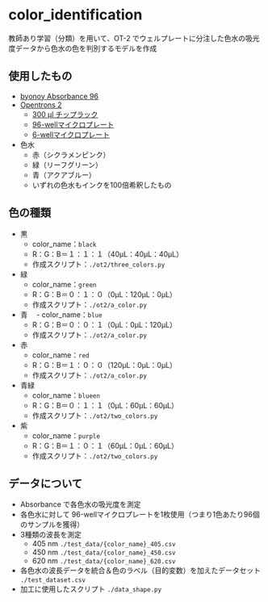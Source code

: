 # color_identification
教師あり学習（分類）を用いて、OT-2 でウェルプレートに分注した色水の吸光度データから色水の色を判別するモデルを作成

## 使用したもの
- [byonoy Absorbance 96](https://www.funakoshi.co.jp/contents/68832)
- [Opentrons 2](https://opentrons.com/ot-2/) 
  - [300 µl チップラック](https://labware.opentrons.com/opentrons_96_tiprack_300ul?_gl=1*1tlylb8*_ga*MjMxODQzNTc2LjE2NDQ3NjA2NDk.*_ga_GNSMNLW4RY*MTY0ODM1ODI0NS41LjEuMTY0ODM1ODM0Ni4w&_ga=2.5246907.948475537.1648358246-231843576.1644760649)
  - [96-wellマイクロプレート](https://labware.opentrons.com/corning_96_wellplate_360ul_flat?_gl=1*8i3lf1*_ga*MjMxODQzNTc2LjE2NDQ3NjA2NDk.*_ga_GNSMNLW4RY*MTY0ODM1ODI0NS41LjEuMTY0ODM1ODQxOC4w&_ga=2.77073181.948475537.1648358246-231843576.1644760649)
  - [6-wellマイクロプレート](https://labware.opentrons.com/corning_6_wellplate_16.8ml_flat?_gl=1*8i3lf1*_ga*MjMxODQzNTc2LjE2NDQ3NjA2NDk.*_ga_GNSMNLW4RY*MTY0ODM1ODI0NS41LjEuMTY0ODM1ODQxOC4w&_ga=2.77073181.948475537.1648358246-231843576.1644760649) 
- 色水
  - 赤（シクラメンピンク）
  - 緑（リーフグリーン）
  - 青（アクアブルー）
  - いずれの色水もインクを100倍希釈したもの

## 色の種類
- 黒
  - color_name：`black`
  - R：G：B＝１：１：１（40μL：40μL：40μL）
  - 作成スクリプト：`./ot2/three_colors.py`
- 緑
  - color_name：`green`
  - R：G：B＝０：１：０（0μL：120μL：0μL）
  - 作成スクリプト：`./ot2/a_color.py`
- 青
　- color_name：`blue`
  - R：G：B＝０：０：１（0μL：0μL：120μL）
  - 作成スクリプト：`./ot2/a_color.py`
- 赤
  - color_name：`red`
  - R：G：B＝１：０：０（120μL：0μL：0μL）
  - 作成スクリプト：`./ot2/a_color.py`
- 青緑
  - color_name：`blueen`
  - R：G：B＝０：１：１（0μL：60μL：60μL）
  - 作成スクリプト：`./ot2/two_colors.py`
- 紫
  - color_name：`purple`
  - R：G：B＝１：０：１（60μL：0μL：60μL）
  - 作成スクリプト：`./ot2/two_colors.py`

## データについて
- Absorbance で各色水の吸光度を測定
- 各色水に対して 96-wellマイクロプレートを1枚使用（つまり1色あたり96個のサンプルを獲得）
- 3種類の波長を測定
  - 405 nm `./test_data/{color_name}_405.csv`
  - 450 nm `./test_data/{color_name}_450.csv`
  - 620 nm `./test_data/{color_name}_620.csv`
 - 各色水の波長データを統合＆色のラベル（目的変数）を加えたデータセット `./test_dataset.csv`
  - 加工に使用したスクリプト `./data_shape.py`
  
  
  
